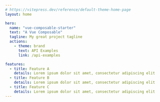 ```yaml
---
# https://vitepress.dev/reference/default-theme-home-page
layout: home

hero:
  name: "vue-composable-starter"
  text: "A Vue Composable"
  tagline: My great project tagline
  actions:
    - theme: brand
      text: API Examples
      link: /api-examples

features:
  - title: Feature A
    details: Lorem ipsum dolor sit amet, consectetur adipiscing elit
  - title: Feature B
    details: Lorem ipsum dolor sit amet, consectetur adipiscing elit
  - title: Feature C
    details: Lorem ipsum dolor sit amet, consectetur adipiscing elit
---
```

